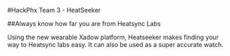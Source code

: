 #HackPhx Team 3 - HeatSeeker

##Always know how far you are from Heatsync Labs

Using the new wearable Xadow platform, Heatseeker makes finding your way to Heatsync labs easy. It can also be used as a super accurate watch.
